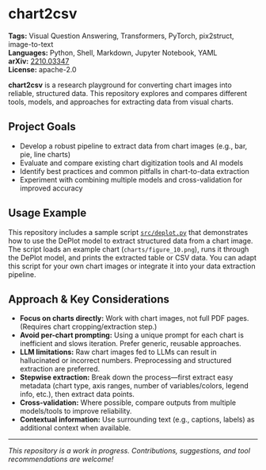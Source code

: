 # chart2csv

**Tags:** Visual Question Answering, Transformers, PyTorch, pix2struct, image-to-text  
**Languages:** Python, Shell, Markdown, Jupyter Notebook, YAML  
**arXiv:** [2210.03347](https://arxiv.org/abs/2210.03347)  
**License:** apache-2.0

**chart2csv** is a research playground for converting chart images into reliable, structured data. This repository explores and compares different tools, models, and approaches for extracting data from visual charts.

## Project Goals

- Develop a robust pipeline to extract data from chart images (e.g., bar, pie, line charts)
- Evaluate and compare existing chart digitization tools and AI models
- Identify best practices and common pitfalls in chart-to-data extraction
- Experiment with combining multiple models and cross-validation for improved accuracy

## Usage Example

This repository includes a sample script [`src/deplot.py`](src/deplot.py) that demonstrates how to use the DePlot model to extract structured data from a chart image. The script loads an example chart (`charts/figure_10.png`), runs it through the DePlot model, and prints the extracted table or CSV data. You can adapt this script for your own chart images or integrate it into your data extraction pipeline.


## Approach & Key Considerations

- **Focus on charts directly:** Work with chart images, not full PDF pages. (Requires chart cropping/extraction step.)
- **Avoid per-chart prompting:** Using a unique prompt for each chart is inefficient and slows iteration. Prefer generic, reusable approaches.
- **LLM limitations:** Raw chart images fed to LLMs can result in hallucinated or incorrect numbers. Preprocessing and structured extraction are preferred.
- **Stepwise extraction:** Break down the process—first extract easy metadata (chart type, axis ranges, number of variables/colors, legend info, etc.), then extract data points.
- **Cross-validation:** Where possible, compare outputs from multiple models/tools to improve reliability.
- **Contextual information:** Use surrounding text (e.g., captions, labels) as additional context when available.

---

_This repository is a work in progress. Contributions, suggestions, and tool recommendations are welcome!_

